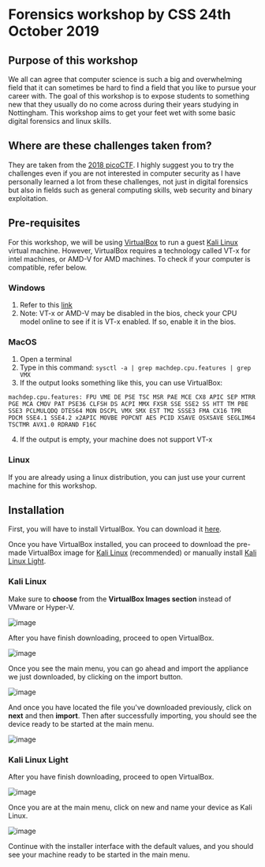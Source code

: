 # Forensics workshop by CSS 24th October 2019

## Purpose of this workshop
We all can agree that computer science is such a big and overwhelming field that it can sometimes be hard to find a field that you like to pursue your career with. The goal of this workshop is to expose students to something new that they usually do no come across during their years studying in Nottingham. This workshop aims to get your feet wet with some basic digital forensics and linux skills.

## Where are these challenges taken from?
They are taken from the [2018 picoCTF](https://2018game.picoctf.com). I highly suggest you to try the challenges even if you are not interested in computer security as I have personally learned a lot from these challenges, not just in digital forensics but also in fields such as general computing skills, web security and binary exploitation.

## Pre-requisites
For this workshop, we will be using [VirtualBox](https://www.virtualbox.org/) to run a guest [Kali Linux](https://www.kali.org/) virtual machine. However, VirtualBox requires a technology called VT-x for intel machines, or AMD-V for AMD machines. To check if your computer is compatible, refer below.

### Windows
1. Refer to this [link](https://www.shaileshjha.com/how-to-find-out-if-intel-vt-x-or-amd-v-virtualization-technology-is-supported-in-windows-10-windows-8-windows-vista-or-windows-7-machine/)
2. Note: VT-x or AMD-V may be disabled in the bios, check your CPU model online to see if it is VT-x enabled. If so, enable it in the bios.

### MacOS
1. Open a terminal
2. Type in this command: `sysctl -a | grep machdep.cpu.features | grep VMX`
3. If the output looks something like this, you can use VirtualBox:
```
machdep.cpu.features: FPU VME DE PSE TSC MSR PAE MCE CX8 APIC SEP MTRR PGE MCA CMOV PAT PSE36 CLFSH DS ACPI MMX FXSR SSE SSE2 SS HTT TM PBE SSE3 PCLMULQDQ DTES64 MON DSCPL VMX SMX EST TM2 SSSE3 FMA CX16 TPR PDCM SSE4.1 SSE4.2 x2APIC MOVBE POPCNT AES PCID XSAVE OSXSAVE SEGLIM64 TSCTMR AVX1.0 RDRAND F16C
```
4. If the output is empty, your machine does not support VT-x

### Linux
If you are already using a linux distribution, you can just use your current machine for this workshop.

## Installation
First, you will have to install VirtualBox. You can download it [here](https://www.virtualbox.org/wiki/Downloads).

Once you have VirtualBox installed, you can proceed to download the pre-made VirtualBox image for [Kali Linux](https://www.offensive-security.com/kali-linux-vm-vmware-virtualbox-image-download/) (recommended) or manually install [Kali Linux Light](https://www.kali.org/downloads/).

### Kali Linux
Make sure to __choose__ from the **VirtualBox Images section** instead of VMware or Hyper-V.

![image](https://user-images.githubusercontent.com/30463224/67155720-f24e7880-f346-11e9-903d-1fd64737bf33.png)

After you have finish downloading, proceed to open VirtualBox.

![image](https://user-images.githubusercontent.com/30463224/67142852-f1aad900-f297-11e9-8a20-e7fcfca89fdc.png)

Once you see the main menu, you can go ahead and import the appliance we just downloaded, by clicking on the import button.

![image](https://user-images.githubusercontent.com/30463224/67142949-ec9a5980-f298-11e9-8de2-2a5b0f5f6af4.png)

And once you have located the file you've downloaded previously, click on **next** and then **import**. Then after successfully importing, you should see the device ready to be started at the main menu.

![image](https://user-images.githubusercontent.com/30463224/67143074-05efd580-f29a-11e9-89b4-c0701c846324.png)


### Kali Linux Light
After you have finish downloading, proceed to open VirtualBox.

![image](https://user-images.githubusercontent.com/30463224/67142852-f1aad900-f297-11e9-8a20-e7fcfca89fdc.png)

Once you are at the main menu, click on new and name your device as Kali Linux.

![image](https://user-images.githubusercontent.com/30463224/67143348-2e2d0380-f29d-11e9-9a07-aca914e3ea80.png)

Continue with the installer interface with the default values, and you should see your machine ready to be started in the main menu.
